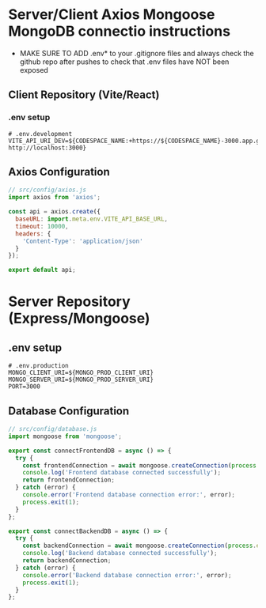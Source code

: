 # Server/Client Axios Mongoose MongoDB connectio instructions
- MAKE SURE TO ADD .env* to your .gitignore files and always check the github repo after pushes to check that .env files have NOT been exposed

## Client Repository (Vite/React)

### .env setup
```env
# .env.development
VITE_API_URI_DEV=${CODESPACE_NAME:+https://${CODESPACE_NAME}-3000.app.github.dev}${CODESPACE_NAME:-http://localhost:3000}
```

## Axios Configuration
```javascript
// src/config/axios.js
import axios from 'axios';

const api = axios.create({
  baseURL: import.meta.env.VITE_API_BASE_URL,
  timeout: 10000,
  headers: {
    'Content-Type': 'application/json'
  }
});

export default api;
```

# Server Repository (Express/Mongoose)

## .env setup
```env
# .env.production
MONGO_CLIENT_URI=${MONGO_PROD_CLIENT_URI}
MONGO_SERVER_URI=${MONGO_PROD_SERVER_URI}
PORT=3000
```

## Database Configuration
```javascript
// src/config/database.js
import mongoose from 'mongoose';

export const connectFrontendDB = async () => {
  try {
    const frontendConnection = await mongoose.createConnection(process.env.MONGO_CLIENT_URI);
    console.log('Frontend database connected successfully');
    return frontendConnection;
  } catch (error) {
    console.error('Frontend database connection error:', error);
    process.exit(1);
  }
};

export const connectBackendDB = async () => {
  try {
    const backendConnection = await mongoose.createConnection(process.env.MONGO_SERVER_URI);
    console.log('Backend database connected successfully');
    return backendConnection;
  } catch (error) {
    console.error('Backend database connection error:', error);
    process.exit(1);
  }
};
```
